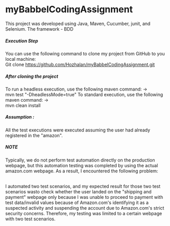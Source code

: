 # myBabbelCodingAssignment

This project was developed using Java, Maven, Cucumber, junit, and Selenium.
The framework - BDD

##### Execution Step
You can use the following command to clone my project from GitHub to you local machine:  <br />
Git clone https://github.com/Hozhalan/myBabbelCodingAssignment.git

##### After cloning the project
To run a headless execution, use the following maven command: ->  <br /> mvn test "-DheadlessMode=true" 
To standard execution, use the following maven command: -> <br /> mvn clean install

##### Assumption :
All the test executions were executed assuming the user had already registered in the "amazon".

##### NOTE
Typically, we do not perform test automation directly on the production webpage, but this automation testing was completed by using the actual amazon.com webpage. As a result, I encountered the following problem: <br /> <br />

I automated two test scenarios, and my expected result for those two test scenarios wasto check whether the user landed on the "shipping and payment" webpage only because I was unable to proceed to payment with test data/invalid values because of Amazon.com's identifying it as a suspected activity and suspending the account due to Amazon.com's strict security concerns. Therefore, my testing was limited to a certain webpage with two test scenarios.
